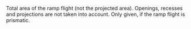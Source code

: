 ﻿Total area of the ramp flight (not the projected area). Openings, recesses and projections are not taken into account. Only given, if the ramp flight is prismatic.